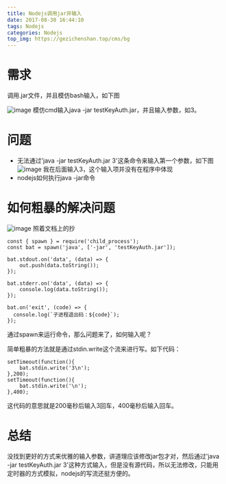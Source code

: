 ```yaml
---
title: Nodejs调用jar并输入
date: 2017-08-30 16:44:10
tags: Nodejs
categories: Nodejs
top_img: https://gezichenshan.top/cms/bg
---
```

# 需求
调用.jar文件，并且模仿bash输入，如下图

![image](https://static.gezichenshan.top/blog/nodejs-4-1.png)
模仿cmd输入java -jar testKeyAuth.jar，并且输入参数，如3。
# 问题
- 无法通过'java -jar testKeyAuth.jar 3'这条命令来输入第一个参数，如下图
![image](https://static.gezichenshan.top/blog/nodejs-4-2.png)
我在后面输入3，这个输入项并没有在程序中体现
- nodejs如何执行java -jar命令
# 如何粗暴的解决问题
![image](https://static.gezichenshan.top/blog/nodejs-4-3.png)
照着文档上的抄

```
const { spawn } = require('child_process');
const bat = spawn('java', ['-jar', 'testKeyAuth.jar']);

bat.stdout.on('data', (data) => {
	out.push(data.toString());
});

bat.stderr.on('data', (data) => {
	console.log(data.toString());
});

bat.on('exit', (code) => {
  console.log(`子进程退出码：${code}`);
});
```
通过spawn来运行命令，那么问题来了，如何输入呢？

简单粗暴的方法就是通过stdin.write这个流来进行写。如下代码：

```
setTimeout(function(){
    bat.stdin.write('3\n');
},200);
setTimeout(function(){
    bat.stdin.write('\n');
},400);
```
这代码的意思就是200毫秒后输入3回车，400毫秒后输入回车。
# 总结
没找到更好的方式来优雅的输入参数，讲道理应该修改jar包才对，然后通过'java -jar testKeyAuth.jar 3'这种方式输入，但是没有源代码，所以无法修改，只能用定时器的方式模拟，nodejs的写流还挺方便的。


